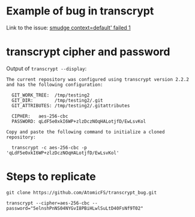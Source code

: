 # Example of bug in transcrypt

Link to the issue: [smudge context=default' failed 1](https://github.com/elasticdog/transcrypt/issues/158)


# transcrypt cipher and password

Output of `transcrypt --display`:
```
The current repository was configured using transcrypt version 2.2.2
and has the following configuration:

  GIT_WORK_TREE:  /tmp/testing2
  GIT_DIR:        /tmp/testing2/.git
  GIT_ATTRIBUTES: /tmp/testing2/.gitattributes

  CIPHER:   aes-256-cbc
  PASSWORD: qLdF5e0xkI6WP+zlzDczNOqHALotjfD/EwLsvKol

Copy and paste the following command to initialize a cloned repository:

  transcrypt -c aes-256-cbc -p 'qLdF5e0xkI6WP+zlzDczNOqHALotjfD/EwLsvKol'
```


# Steps to replicate

```
git clone https://github.com/AtomicFS/transcrypt_bug.git
```
```
transcrypt --cipher=aes-256-cbc --password="5elnshPnNS04NYGvI8PBiHLwlSuLtD40FsNf9T02"
```

